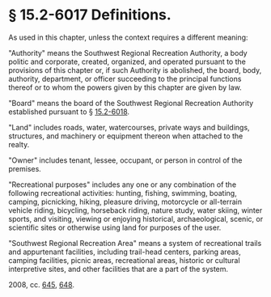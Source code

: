 # § 15.2-6017 Definitions.

<p>As used in this chapter, unless the context requires a different meaning:</p><p>"Authority" means the Southwest Regional Recreation Authority, a body politic and corporate, created, organized, and operated pursuant to the provisions of this chapter or, if such Authority is abolished, the board, body, authority, department, or officer succeeding to the principal functions thereof or to whom the powers given by this chapter are given by law.</p><p>"Board" means the board of the Southwest Regional Recreation Authority established pursuant to § <a href='http://law.lis.virginia.gov/vacode/15.2-6018/'>15.2-6018</a>.</p><p>"Land" includes roads, water, watercourses, private ways and buildings, structures, and machinery or equipment thereon when attached to the realty.</p><p>"Owner" includes tenant, lessee, occupant, or person in control of the premises.</p><p>"Recreational purposes" includes any one or any combination of the following recreational activities: hunting, fishing, swimming, boating, camping, picnicking, hiking, pleasure driving, motorcycle or all-terrain vehicle riding, bicycling, horseback riding, nature study, water skiing, winter sports, and visiting, viewing or enjoying historical, archaeological, scenic, or scientific sites or otherwise using land for purposes of the user.</p><p>"Southwest Regional Recreation Area" means a system of recreational trails and appurtenant facilities, including trail-head centers, parking areas, camping facilities, picnic areas, recreational areas, historic or cultural interpretive sites, and other facilities that are a part of the system.</p><p>2008, cc. <a href='http://lis.virginia.gov/cgi-bin/legp604.exe?081+ful+CHAP0645'>645</a>, <a href='http://lis.virginia.gov/cgi-bin/legp604.exe?081+ful+CHAP0648'>648</a>.</p>